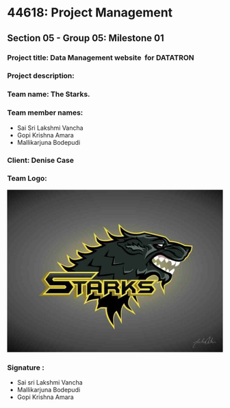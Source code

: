 # 44618: Project Management 
## Section 05 - Group 05: Milestone 01
### Project title: Data Management website  for DATATRON
### Project description:  
### Team name: The Starks.
### Team member names: 
* Sai Sri Lakshmi Vancha
* Gopi Krishna Amara
* Mallikarjuna Bodepudi
### Client: Denise Case 
### Team Logo:
![Team Logo:](https://github.com/Lakshmi-reddy9/pm_project/blob/master/team_logo.jpg "Team Logo")
### Signature :
* Sai sri Lakshmi Vancha
* Mallikarjuna Bodepudi
* Gopi Krishna Amara 
